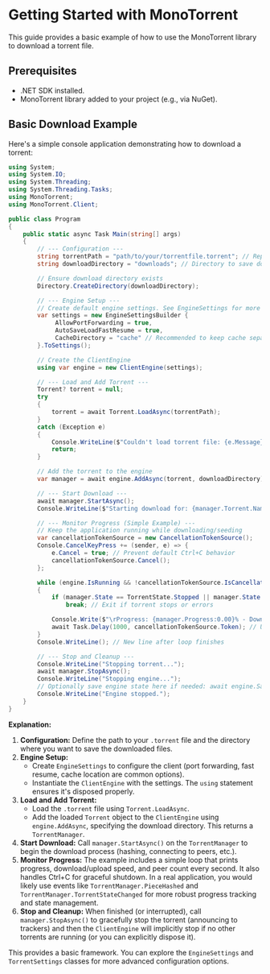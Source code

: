 # Getting Started with MonoTorrent

This guide provides a basic example of how to use the MonoTorrent library to download a torrent file.

## Prerequisites

*   .NET SDK installed.
*   MonoTorrent library added to your project (e.g., via NuGet).

## Basic Download Example

Here's a simple console application demonstrating how to download a torrent:

```csharp
using System;
using System.IO;
using System.Threading;
using System.Threading.Tasks;
using MonoTorrent;
using MonoTorrent.Client;

public class Program
{
    public static async Task Main(string[] args)
    {
        // --- Configuration ---
        string torrentPath = "path/to/your/torrentfile.torrent"; // Replace with the actual path
        string downloadDirectory = "downloads"; // Directory to save downloaded files

        // Ensure download directory exists
        Directory.CreateDirectory(downloadDirectory);

        // --- Engine Setup ---
        // Create default engine settings. See EngineSettings for more options.
        var settings = new EngineSettingsBuilder {
             AllowPortForwarding = true,
             AutoSaveLoadFastResume = true,
             CacheDirectory = "cache" // Recommended to keep cache separate
        }.ToSettings();

        // Create the ClientEngine
        using var engine = new ClientEngine(settings);

        // --- Load and Add Torrent ---
        Torrent? torrent = null;
        try
        {
            torrent = await Torrent.LoadAsync(torrentPath);
        }
        catch (Exception e)
        {
            Console.WriteLine($"Couldn't load torrent file: {e.Message}");
            return;
        }

        // Add the torrent to the engine
        var manager = await engine.AddAsync(torrent, downloadDirectory);

        // --- Start Download ---
        await manager.StartAsync();
        Console.WriteLine($"Starting download for: {manager.Torrent.Name}");

        // --- Monitor Progress (Simple Example) ---
        // Keep the application running while downloading/seeding
        var cancellationTokenSource = new CancellationTokenSource();
        Console.CancelKeyPress += (sender, e) => {
            e.Cancel = true; // Prevent default Ctrl+C behavior
            cancellationTokenSource.Cancel();
        };

        while (engine.IsRunning && !cancellationTokenSource.IsCancellationRequested)
        {
            if (manager.State == TorrentState.Stopped || manager.State == TorrentState.Error)
                break; // Exit if torrent stops or errors

            Console.Write($"\rProgress: {manager.Progress:0.00}% - Download Speed: {engine.TotalDownloadRate / 1024.0:0.0} kB/s - Upload Speed: {engine.TotalUploadRate / 1024.0:0.0} kB/s - Peers: {manager.OpenConnections}");
            await Task.Delay(1000, cancellationTokenSource.Token); // Update every second
        }
        Console.WriteLine(); // New line after loop finishes

        // --- Stop and Cleanup ---
        Console.WriteLine("Stopping torrent...");
        await manager.StopAsync();
        Console.WriteLine("Stopping engine...");
        // Optionally save engine state here if needed: await engine.SaveStateAsync("engine.state");
        Console.WriteLine("Engine stopped.");
    }
}
```

**Explanation:**

1.  **Configuration:** Define the path to your `.torrent` file and the directory where you want to save the downloaded files.
2.  **Engine Setup:**
    *   Create `EngineSettings` to configure the client (port forwarding, fast resume, cache location are common options).
    *   Instantiate the `ClientEngine` with the settings. The `using` statement ensures it's disposed properly.
3.  **Load and Add Torrent:**
    *   Load the `.torrent` file using `Torrent.LoadAsync`.
    *   Add the loaded `Torrent` object to the `ClientEngine` using `engine.AddAsync`, specifying the download directory. This returns a `TorrentManager`.
4.  **Start Download:** Call `manager.StartAsync()` on the `TorrentManager` to begin the download process (hashing, connecting to peers, etc.).
5.  **Monitor Progress:** The example includes a simple loop that prints progress, download/upload speed, and peer count every second. It also handles Ctrl+C for graceful shutdown. In a real application, you would likely use events like `TorrentManager.PieceHashed` and `TorrentManager.TorrentStateChanged` for more robust progress tracking and state management.
6.  **Stop and Cleanup:** When finished (or interrupted), call `manager.StopAsync()` to gracefully stop the torrent (announcing to trackers) and then the `ClientEngine` will implicitly stop if no other torrents are running (or you can explicitly dispose it).

This provides a basic framework. You can explore the `EngineSettings` and `TorrentSettings` classes for more advanced configuration options.